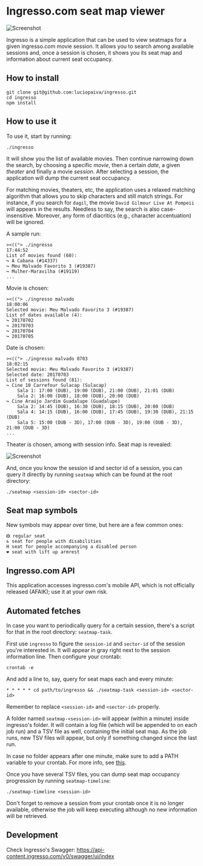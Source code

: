 # Ingresso.com seat map viewer

![Screenshot](https://raw.githubusercontent.com/luciopaiva/ingresso/master/screenshots/ingresso.png)

Ingresso is a simple application that can be used to view seatmaps for a given ingresso.com movie session. It allows you to search among available sessions and, once a session is chosen, it shows you its seat map and information about current seat occupancy.

## How to install

    git clone git@github.com:luciopaiva/ingresso.git
    cd ingresso
    npm install

## How to use it

To use it, start by running:

    ./ingresso

It will show you the list of available movies. Then continue narrowing down the search, by choosing a specific *movie*, then a certain *date*, a given *theater* and finally a movie *session*. After selecting a session, the application will dump the current seat occupancy.

For matching movies, theaters, etc, the application uses a relaxed matching algorithm that allows you to skip characters and still match strings. For instance, if you search for `dagil`, the movie `David Gilmour Live At Pompeii` will appears in the results. Needless to say, the search is also case-insensitive. Moreover, any form of diacritics (e.g., character accentuation) will be ignored.

A sample run:

    ><((°> ./ingresso                                                                                                                                                17:44:52
    List of movies found (60):
    ↪ A Cabana (#14337)
    ↪ Meu Malvado Favorito 3 (#19387)
    ↪ Mulher-Maravilha (#19119)
    ...

Movie is chosen:

    ><((°> ./ingresso malvado                                                                                                                                        18:00:06
    Selected movie: Meu Malvado Favorito 3 (#19387)
    List of dates available (4):
    ↪ 20170702
    ↪ 20170703
    ↪ 20170704
    ↪ 20170705

Date is chosen:

    ><((°> ./ingresso malvado 0703                                                                                                                                   18:02:15
    Selected movie: Meu Malvado Favorito 3 (#19387)
    Selected date: 20170703
    List of sessions found (81):
    ↪ Cine 10 Carrefour Sulacap (Sulacap)
        Sala 1: 17:00 (DUB), 19:00 (DUB), 21:00 (DUB), 21:01 (DUB)
        Sala 2: 16:00 (DUB), 18:00 (DUB), 20:00 (DUB)
    ↪ Cine Araújo Jardim Guadalupe (Guadalupe)
        Sala 2: 14:45 (DUB), 16:30 (DUB), 18:15 (DUB), 20:00 (DUB)
        Sala 4: 14:15 (DUB), 16:00 (DUB), 17:45 (DUB), 19:30 (DUB), 21:15 (DUB)
        Sala 5: 15:00 (DUB - 3D), 17:00 (DUB - 3D), 19:00 (DUB - 3D), 21:00 (DUB - 3D)
    ...

Theater is chosen, among with session info. Seat map is revealed:

![Screenshot](https://raw.githubusercontent.com/luciopaiva/ingresso/master/screenshots/ingresso-sample.png)

And, once you know the session id and sector id of a session, you can query it directly by running `seatmap` which can be found at the root directory:

    ./seatmap <session-id> <sector-id>

## Seat map symbols

New symbols may appear over time, but here are a few common ones:

    ❎ regular seat
    ♿ seat for people with disabilities
    H seat for people accompanying a disabled person
    ❤ seat with lift up armrest

## Ingresso.com API

This application accesses ingresso.com's mobile API, which is not officially released (AFAIK); use it at your own risk.

## Automated fetches

In case you want to periodically query for a certain session, there's a script for that in the root directory: `seatmap-task`.

First use `ingresso` to figure the `session-id` and `sector-id` of the session you're interested in. It will appear in gray right next to the session information line. Then configure your crontab:

    crontab -e

And add a line to, say, query for seat maps each and every minute:

    * * * * * cd path/to/ingresso && ./seatmap-task <session-id> <sector-id>

Remember to replace `<session-id>` and `<sector-id>` properly.

A folder named `seatmap-<session-id>` will appear (within a minute) inside ingresso's folder. It will contain a log file (which will be appended to on each job run) and a TSV file as well, containing the initial seat map. As the job runs, new TSV files will appear, but only if something changed since the last run.

In case no folder appears after one minute, make sure to add a PATH variable to your crontab. For more info, see [this](https://askubuntu.com/a/23438/204815).

Once you have several TSV files, you can dump seat map occupancy progression by running `seatmap-timeline`:

    ./seatmap-timeline <session-id>

Don't forget to remove a session from your crontab once it is no longer available, otherwise the job will keep executing although no new information will be retrieved.

## Development

Check Ingresso's Swagger: https://api-content.ingresso.com/v0/swagger/ui/index
